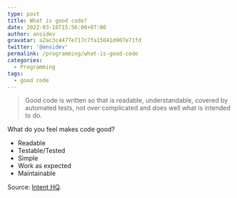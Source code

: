 ```yaml
---
type: post
title: What is good code?
date: 2022-03-16T15:56:00+07:00
author: ansidev
gravatar: a2ac3c4477e717c7fa15041d907e71fd
twitter: '@ansidev'
permalink: /programming/what-is-good-code
categories:
  - Programming
tags:
  - good code
---
```


> Good code is written so that is readable, understandable, covered by automated tests, not over complicated and does well what is intended to do.

What do you feel makes code good?

- Readable
- Testable/Tested
- Simple
- Work as expected
- Maintainable

Source: [Intent HQ](https://intenthq.com/blog/it-audience/what-is-good-code-a-scientific-definition/).

